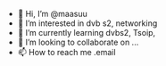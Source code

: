 - 👋 Hi, I’m @maasuu
- 👀 I’m interested in dvb s2, networking
- 🌱 I’m currently learning dvbs2, Tsoip,
- 💞️ I’m looking to collaborate on ...
- 📫 How to reach me .email

<!---
maasuu/maasuu is a ✨ special ✨ repository because its `README.md` (this file) appears on your GitHub profile.
You can click the Preview link to take a look at your changes.
--->
